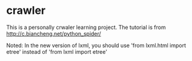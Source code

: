 # crawler

This is a personally crwaler learning project. The tutorial is from http://c.biancheng.net/python_spider/


Noted:
In the new version of lxml, you should use 'from lxml.html import etree' instead of 'from lxml import etree'
